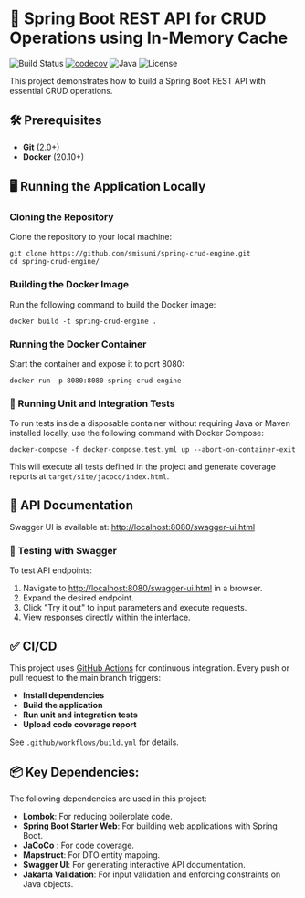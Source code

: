 # 🚀 Spring Boot REST API for CRUD Operations using In-Memory Cache

![Build Status](https://github.com/smisuni/spring-crud-engine/actions/workflows/build.yml/badge.svg)
[![codecov](https://codecov.io/gh/smisuni/spring-crud-engine/branch/main/graph/badge.svg)](https://codecov.io/gh/smisuni/spring-crud-engine)
![Java](https://img.shields.io/badge/Java-17%2B-blue.svg)
![License](https://img.shields.io/github/license/smisuni/spring-crud-engine.svg)

This project demonstrates how to build a Spring Boot REST API with essential CRUD operations.

## 🛠️ Prerequisites
- **Git** (2.0+)
- **Docker** (20.10+)

## 🖥️ Running the Application Locally

### Cloning the Repository
Clone the repository to your local machine:
```shell
git clone https://github.com/smisuni/spring-crud-engine.git
cd spring-crud-engine/
```

### Building the Docker Image
Run the following command to build the Docker image:
```shell
docker build -t spring-crud-engine .
```

### Running the Docker Container
Start the container and expose it to port 8080:
```shell
docker run -p 8080:8080 spring-crud-engine
```

### 🧪 Running Unit and Integration Tests
To run tests inside a disposable container without requiring Java or Maven installed locally, use the following command with Docker Compose:
```shell
docker-compose -f docker-compose.test.yml up --abort-on-container-exit
```
This will execute all tests defined in the project and generate coverage reports at `target/site/jacoco/index.html`.

## 📘 API Documentation

Swagger UI is available at: [http://localhost:8080/swagger-ui.html](http://localhost:8080/swagger-ui.html)

### 🧪 Testing with Swagger

To test API endpoints:

1. Navigate to [http://localhost:8080/swagger-ui.html](http://localhost:8080/swagger-ui.html) in a browser.
2. Expand the desired endpoint.
3. Click "Try it out" to input parameters and execute requests.
4. View responses directly within the interface.

## ✅ CI/CD

This project uses [GitHub Actions](https://github.com/features/actions) for continuous integration. Every push or pull request to the main branch triggers:

- **Install dependencies**
- **Build the application**
- **Run unit and integration tests**
- **Upload code coverage report**

See `.github/workflows/build.yml` for details.

## 📦 Key Dependencies: 
The following dependencies are used in this project:
- **Lombok**: For reducing boilerplate code.
- **Spring Boot Starter Web**: For building web applications with Spring Boot.
- **JaCoCo** : For code coverage.
- **Mapstruct**: For DTO entity mapping.
- **Swagger UI**: For generating interactive API documentation.
- **Jakarta Validation**: For input validation and enforcing constraints on Java objects.
